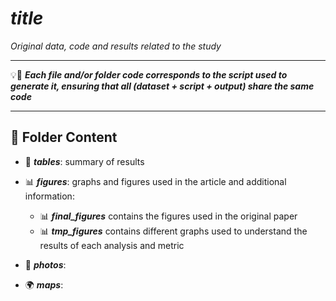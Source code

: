 # ***__title__***

*Original data, code and results related to the study*

---

:bulb::brain: ***Each file and/or folder code corresponds to the script used to generate it, ensuring that all (dataset + script + output) share the same code***

---

## :file_folder: Folder Content

- :1234: ***tables***: summary of results
- 📊 ***figures***: graphs and figures used in the article and additional information:
  
  -  📊 ***final_figures*** contains the figures used in the original paper
  -  📊 ***tmp_figures*** contains different graphs used to understand the results of each analysis and metric
-  :sunrise_over_mountains: ***photos***:
-  :earth_africa: ***maps***: